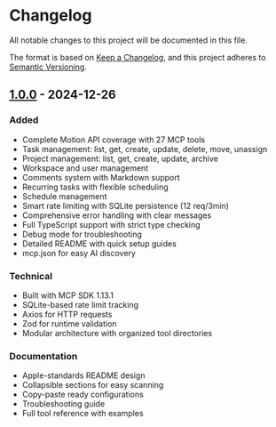# Changelog

All notable changes to this project will be documented in this file.

The format is based on [Keep a Changelog](https://keepachangelog.com/en/1.1.0/),
and this project adheres to [Semantic Versioning](https://semver.org/spec/v2.0.0.html).

## [1.0.0] - 2024-12-26

### Added
- Complete Motion API coverage with 27 MCP tools
- Task management: list, get, create, update, delete, move, unassign
- Project management: list, get, create, update, archive
- Workspace and user management
- Comments system with Markdown support
- Recurring tasks with flexible scheduling
- Schedule management
- Smart rate limiting with SQLite persistence (12 req/3min)
- Comprehensive error handling with clear messages
- Full TypeScript support with strict type checking
- Debug mode for troubleshooting
- Detailed README with quick setup guides
- mcp.json for easy AI discovery

### Technical
- Built with MCP SDK 1.13.1
- SQLite-based rate limit tracking
- Axios for HTTP requests
- Zod for runtime validation
- Modular architecture with organized tool directories

### Documentation
- Apple-standards README design
- Collapsible sections for easy scanning
- Copy-paste ready configurations
- Troubleshooting guide
- Full tool reference with examples

[1.0.0]: https://github.com/h3ro-dev/motion-mcp-server/releases/tag/v1.0.0